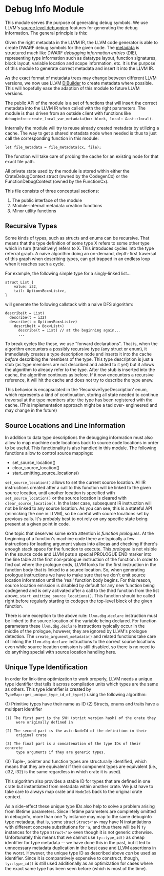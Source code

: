 # Debug Info Module

This module serves the purpose of generating debug symbols. We use LLVM's
[source level debugging](https://llvm.org/docs/SourceLevelDebugging.html)
features for generating the debug information. The general principle is
this:

Given the right metadata in the LLVM IR, the LLVM code generator is able to
create DWARF debug symbols for the given code. The
[metadata](https://llvm.org/docs/LangRef.html#metadata-type) is structured
much like DWARF *debugging information entries* (DIE), representing type
information such as datatype layout, function signatures, block layout,
variable location and scope information, etc. It is the purpose of this
module to generate correct metadata and insert it into the LLVM IR.

As the exact format of metadata trees may change between different LLVM
versions, we now use LLVM
[DIBuilder](https://llvm.org/docs/doxygen/html/classllvm_1_1DIBuilder.html)
to create metadata where possible. This will hopefully ease the adaption of
this module to future LLVM versions.

The public API of the module is a set of functions that will insert the
correct metadata into the LLVM IR when called with the right parameters.
The module is thus driven from an outside client with functions like
`debuginfo::create_local_var_metadata(bx: block, local: &ast::local)`.

Internally the module will try to reuse already created metadata by
utilizing a cache. The way to get a shared metadata node when needed is
thus to just call the corresponding function in this module:

    let file_metadata = file_metadata(cx, file);

The function will take care of probing the cache for an existing node for
that exact file path.

All private state used by the module is stored within either the
CrateDebugContext struct (owned by the CodegenCx) or the
FunctionDebugContext (owned by the FunctionCx).

This file consists of three conceptual sections:
1. The public interface of the module
2. Module-internal metadata creation functions
3. Minor utility functions


## Recursive Types

Some kinds of types, such as structs and enums can be recursive. That means
that the type definition of some type X refers to some other type which in
turn (transitively) refers to X. This introduces cycles into the type
referral graph. A naive algorithm doing an on-demand, depth-first traversal
of this graph when describing types, can get trapped in an endless loop
when it reaches such a cycle.

For example, the following simple type for a singly-linked list...

```
struct List {
    value: i32,
    tail: Option<Box<List>>,
}
```

will generate the following callstack with a naive DFS algorithm:

```
describe(t = List)
  describe(t = i32)
  describe(t = Option<Box<List>>)
    describe(t = Box<List>)
      describe(t = List) // at the beginning again...
      ...
```

To break cycles like these, we use "forward declarations". That is, when
the algorithm encounters a possibly recursive type (any struct or enum), it
immediately creates a type description node and inserts it into the cache
*before* describing the members of the type. This type description is just
a stub (as type members are not described and added to it yet) but it
allows the algorithm to already refer to the type. After the stub is
inserted into the cache, the algorithm continues as before. If it now
encounters a recursive reference, it will hit the cache and does not try to
describe the type anew.

This behavior is encapsulated in the 'RecursiveTypeDescription' enum,
which represents a kind of continuation, storing all state needed to
continue traversal at the type members after the type has been registered
with the cache. (This implementation approach might be a tad over-
engineered and may change in the future)


## Source Locations and Line Information

In addition to data type descriptions the debugging information must also
allow to map machine code locations back to source code locations in order
to be useful. This functionality is also handled in this module. The
following functions allow to control source mappings:

+ set_source_location()
+ clear_source_location()
+ start_emitting_source_locations()

`set_source_location()` allows to set the current source location. All IR
instructions created after a call to this function will be linked to the
given source location, until another location is specified with
`set_source_location()` or the source location is cleared with
`clear_source_location()`. In the later case, subsequent IR instruction
will not be linked to any source location. As you can see, this is a
stateful API (mimicking the one in LLVM), so be careful with source
locations set by previous calls. It's probably best to not rely on any
specific state being present at a given point in code.

One topic that deserves some extra attention is *function prologues*. At
the beginning of a function's machine code there are typically a few
instructions for loading argument values into allocas and checking if
there's enough stack space for the function to execute. This *prologue* is
not visible in the source code and LLVM puts a special PROLOGUE END marker
into the line table at the first non-prologue instruction of the function.
In order to find out where the prologue ends, LLVM looks for the first
instruction in the function body that is linked to a source location. So,
when generating prologue instructions we have to make sure that we don't
emit source location information until the 'real' function body begins. For
this reason, source location emission is disabled by default for any new
function being codegened and is only activated after a call to the third
function from the list above, `start_emitting_source_locations()`. This
function should be called right before regularly starting to codegen the
top-level block of the given function.

There is one exception to the above rule: `llvm.dbg.declare` instruction
must be linked to the source location of the variable being declared. For
function parameters these `llvm.dbg.declare` instructions typically occur
in the middle of the prologue, however, they are ignored by LLVM's prologue
detection. The `create_argument_metadata()` and related functions take care
of linking the `llvm.dbg.declare` instructions to the correct source
locations even while source location emission is still disabled, so there
is no need to do anything special with source location handling here.

## Unique Type Identification

In order for link-time optimization to work properly, LLVM needs a unique
type identifier that tells it across compilation units which types are the
same as others. This type identifier is created by
`TypeMap::get_unique_type_id_of_type()` using the following algorithm:

(1) Primitive types have their name as ID
(2) Structs, enums and traits have a multipart identifier

    (1) The first part is the SVH (strict version hash) of the crate they
         were originally defined in

    (2) The second part is the ast::NodeId of the definition in their
         original crate

    (3) The final part is a concatenation of the type IDs of their concrete
         type arguments if they are generic types.

(3) Tuple-, pointer and function types are structurally identified, which
    means that they are equivalent if their component types are equivalent
    (i.e., (i32, i32) is the same regardless in which crate it is used).

This algorithm also provides a stable ID for types that are defined in one
crate but instantiated from metadata within another crate. We just have to
take care to always map crate and `NodeId`s back to the original crate
context.

As a side-effect these unique type IDs also help to solve a problem arising
from lifetime parameters. Since lifetime parameters are completely omitted
in debuginfo, more than one `Ty` instance may map to the same debuginfo
type metadata, that is, some struct `Struct<'a>` may have N instantiations
with different concrete substitutions for `'a`, and thus there will be N
`Ty` instances for the type `Struct<'a>` even though it is not generic
otherwise. Unfortunately this means that we cannot use `ty::type_id()` as
cheap identifier for type metadata -- we have done this in the past, but it
led to unnecessary metadata duplication in the best case and LLVM
assertions in the worst. However, the unique type ID as described above
*can* be used as identifier. Since it is comparatively expensive to
construct, though, `ty::type_id()` is still used additionally as an
optimization for cases where the exact same type has been seen before
(which is most of the time).
